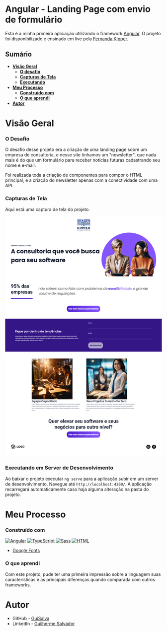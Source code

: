 # Angular - Landing Page com envio de formulário

Esta é a minha primeira aplicação utilizando o framework [Angular](https://github.com/angular/angular-cli).
O projeto foi disponibilizado e ensinado em live pela [Fernanda Kipper](https://github.com/Fernanda-Kipper).

## Sumário

- [**Visão Geral**](#visão-geral)
  - [**O desafio**](#o-desafio)
  - [**Capturas de Tela**](#capturas-de-tela)
  - [**Executando**](#executando)
- [**Meu Processo**](#meu-processo)
  - [**Construído com**](#construído-com)
  - [**O que aprendi**](#o-que-aprendi)
- [**Autor**](#autor)

# Visão Geral

### O Desafio

O desafio desse projeto era a criação de uma landing page sobre um empresa de consultoria, e nesse site tinhamos um "newsletter", que nada mais é do que um formulário para receber notícias futuras cadastrando seu nome e e-mail.

Foi realizada toda a criação de componentes para compor o HTML principal, e a criação do newsletter apenas com a conectividade com uma API.

### Capturas de Tela

Aqui está uma captura de tela do projeto.

![](/src/assets/screenshots/screenshot-landing-page.png)


### Executando em Server de Desenvolvimento

Ao baixar o projeto executar `ng serve` para a aplicação subir em um server de desenvolvimento. Navegue até `http://localhost:4200/`. A aplicação recarregará automaticamente caso haja alguma alteração na pasta do projeto.

# Meu Processo

### Construído com

[![Angular](https://skillicons.dev/icons?i=angular)](https://github.com/angular/angular-cli) 
[![TypeScript](https://skillicons.dev/icons?i=typescript)](https://www.typescriptlang.org/)
[![Sass](https://skillicons.dev/icons?i=scss)](https://sass-lang.com/)
[![HTML](https://skillicons.dev/icons?i=html)](/)

- [Google Fonts](https://fonts.google.com/)

### O que aprendi

Com este projeto, pude ter uma primeira impressão sobre a linguagem suas características e as principais diferenças quando comparada com outros frameworks.

# Autor

- GitHub - [GuiSalva](https://github.com/guisalva)
- LinkedIn - [Guilherme Salvador](https://www.linkedin.com/in/guisalva)